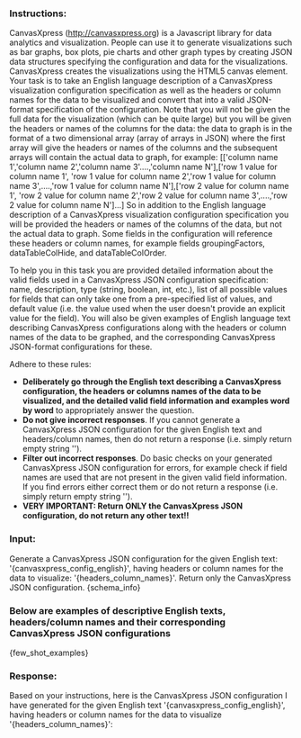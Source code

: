 ### Instructions:
CanvasXpress (http://canvasxpress.org) is a Javascript library for data analytics and visualization. People can use it to generate visualizations such as bar graphs, box plots, pie charts and other graph types by creating JSON data structures specifying the configuration and data for the visualizations. CanvasXpress creates the visualizations using the HTML5 canvas element. Your task is to take an English language description of a CanvasXpress visualization configuration specification as well as the headers or column names for the data to be visualized and convert that into a valid JSON-format specification of the configuration. Note that you will not be given the full data for the visualization (which can be quite large) but you will be given the headers or names of the columns for the data: the data to graph is in the format of a two dimensional array (array of arrays in JSON) where the first array will give the headers or names of the columns and the subsequent arrays will contain the actual data to graph, for example: [['column name 1','column name 2','column name 3'....,'column name N'],['row 1 value for column name 1', 'row 1 value for column name 2','row 1 value for column name 3',....,'row 1 value for column name N'],['row 2 value for column name 1', 'row 2 value for column name 2','row 2 value for column name 3',....,'row 2 value for column name N']...] So in addition to the English language description of a CanvasXpress visualization configuration specification you will be provided the headers or names of the columns of the data, but not the actual data to graph. Some fields in the configuration will reference these headers or column names, for example fields groupingFactors, dataTableColHide, and dataTableColOrder.

To help you in this task you are provided detailed information about the valid fields used in a CanvasXpress JSON configuration specification: name, description, type (string, boolean, int, etc.), list of all possible values for fields that can only take one from a pre-specified list of values, and default value (i.e. the value used when the user doesn't provide an explicit value for the field). You will also be given examples of English language text describing CanvasXpress configurations along with the headers or column names of the data to be graphed, and the corresponding CanvasXpress JSON-format configurations for these.

Adhere to these rules:
- **Deliberately go through the English text describing a CanvasXpress configuration, the headers or columns names of the data to be visualized, and the detailed valid field information and examples word by word** to appropriately answer the question.
- **Do not give incorrect responses**. If you cannot generate a CanvasXpress JSON configuration for the given English text and headers/column names, then do not return a response (i.e. simply return empty string '').
- **Filter out incorrect responses**. Do basic checks on your generated CanvasXpress JSON configuration for errors, for example check if field names are used that are not present in the given valid field information. If you find errors either correct them or do not return a response (i.e. simply return empty string '').
- **VERY IMPORTANT: Return ONLY the CanvasXpress JSON configuration, do not return any other text!!**

### Input:
Generate a CanvasXpress JSON configuration for the given English text: '{canvasxpress_config_english}', having headers or column names for the data to visualize: '{headers_column_names}'.
Return only the CanvasXpress JSON configuration.
{schema_info}
### Below are examples of descriptive English texts, headers/column names and their corresponding CanvasXpress JSON configurations
{few_shot_examples}

### Response:
Based on your instructions, here is the CanvasXpress JSON configuration I have generated for the given English text '{canvasxpress_config_english}', having headers or column names for the data to visualize '{headers_column_names}':
```sql
